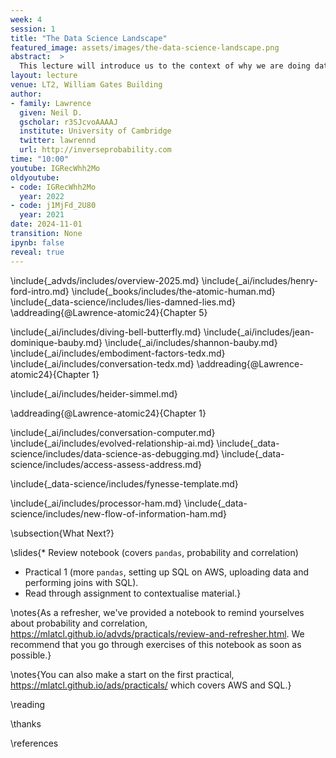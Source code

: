```yaml
---
week: 4
session: 1
title: "The Data Science Landscape"
featured_image: assets/images/the-data-science-landscape.png
abstract:  >
  This lecture will introduce us to the context of why we are doing data science. What is data science and how does it differ from classical statistics, machine learning and artificial intelligence. We will set the context by introducing the notion of *embodiment factors*. These factors allow us to characterize human and machine intelligence and highlight that in the modern data driven world a symbiotic relationship with the machine is emerging. Unfortunately, the high bandwidth capability of the machine means that it has at a disadvantage. Just as the field of mathematical statistics developed to mediate the relationship between humans and data, the field of data science is emerging to mediate the relationship between human machine and data. This background will give the context to what will follow in the rest of the course where you will gain practical skills and experience of developing the full data science pipeline.
layout: lecture
venue: LT2, William Gates Building
author:
- family: Lawrence
  given: Neil D.
  gscholar: r3SJcvoAAAAJ
  institute: University of Cambridge
  twitter: lawrennd
  url: http://inverseprobability.com
time: "10:00"
youtube: IGRecWhh2Mo
oldyoutube: 
- code: IGRecWhh2Mo
  year: 2022
- code: j1MjFd_2U80
  year: 2021
date: 2024-11-01
transition: None
ipynb: false
reveal: true
---
```




\include{_advds/includes/overview-2025.md}
\include{_ai/includes/henry-ford-intro.md}
\include{_books/includes/the-atomic-human.md}
\include{_data-science/includes/lies-damned-lies.md}
\addreading{@Lawrence-atomic24}{Chapter 5}

\include{_ai/includes/diving-bell-butterfly.md}
\include{_ai/includes/jean-dominique-bauby.md}
\include{_ai/includes/shannon-bauby.md}
\include{_ai/includes/embodiment-factors-tedx.md}
\include{_ai/includes/conversation-tedx.md}
\addreading{@Lawrence-atomic24}{Chapter 1}

\include{_ai/includes/heider-simmel.md}

\addreading{@Lawrence-atomic24}{Chapter 1}

\include{_ai/includes/conversation-computer.md}
\include{_ai/includes/evolved-relationship-ai.md}
\include{_data-science/includes/data-science-as-debugging.md}
\include{_data-science/includes/access-assess-address.md}

\include{_data-science/includes/fynesse-template.md}

\include{_ai/includes/processor-ham.md}
\include{_data-science/includes/new-flow-of-information-ham.md}

\subsection{What Next?}

\slides{* Review notebook (covers `pandas`, probability and correlation)
* Practical 1 (more `pandas`, setting up SQL on AWS, uploading data and performing joins with SQL).
* Read through assignment to contextualise material.}

\notes{As a refresher, we've provided a notebook to remind yourselves about probability and correlation, <https://mlatcl.github.io/advds/practicals/review-and-refresher.html>. We recommend that you go through exercises of this notebook as soon as possible.}

\notes{You can also make a start on the first practical, <https://mlatcl.github.io/ads/practicals/> which covers AWS and SQL.}


\reading

\thanks

\references
